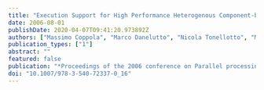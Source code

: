 ```yaml
---
title: "Execution Support for High Performance Heterogenous Component-based Applications on the Grid"
date: 2006-08-01
publishDate: 2020-04-07T09:41:20.973892Z
authors: ["Massimo Coppola", "Marco Danelutto", "Nicola Tonellotto", "Marco Vanneschi", "Corrado Zoccolo"]
publication_types: ["1"]
abstract: ""
featured: false
publication: "*Proceedings of the 2006 conference on Parallel processing (EUROPAR 2006)*"
doi: "10.1007/978-3-540-72337-0_16"
---
```



